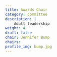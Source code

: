 ```yaml
---
title: Awards Chair
category: committee
description: |
    Adult leadership
weight: 4
draft: false
chair: Jennifer Bump
chairs:
profile_img: bump.jpg
---
```

